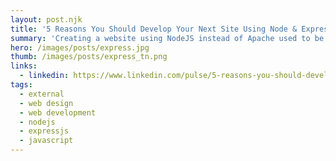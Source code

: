 ```yaml
---
layout: post.njk
title: '5 Reasons You Should Develop Your Next Site Using Node & ExpressJS'
summary: 'Creating a website using NodeJS instead of Apache used to be hard, but today several advances have made NodeJS Servers easy to deploy. In this article, I talk about what are some of the advantages of using Node and Express and why you should give it a shot.'
hero: /images/posts/express.jpg
thumb: /images/posts/express_tn.png
links:
  - linkedin: https://www.linkedin.com/pulse/5-reasons-you-should-develop-your-next-site-using-node-ray-villalobos
tags:
  - external
  - web design
  - web development
  - nodejs
  - expressjs
  - javascript
---
```

